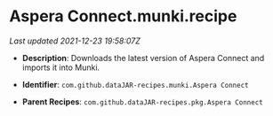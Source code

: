 # Aspera Connect.munki.recipe

_Last updated 2021-12-23 19:58:07Z_

- **Description**: Downloads the latest version of Aspera Connect and imports it into Munki.

- **Identifier**: `com.github.dataJAR-recipes.munki.Aspera Connect`

- **Parent Recipes**: `com.github.dataJAR-recipes.pkg.Aspera Connect`